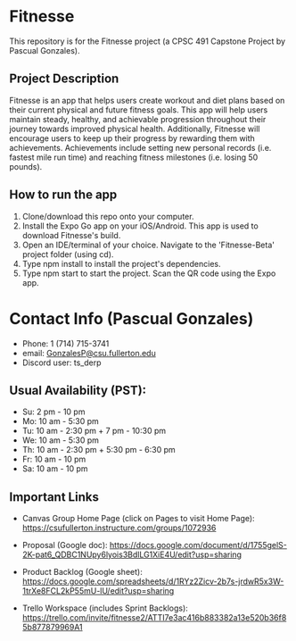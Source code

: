 # Fitnesse
This repository is for the Fitnesse project (a CPSC 491 Capstone Project by Pascual Gonzales).

## Project Description
Fitnesse is an app that helps users create workout and diet plans based on their current physical and future fitness goals. This app will help users maintain steady, healthy, and achievable progression throughout their journey towards improved physical health. Additionally, Fitnesse will encourage users to keep up their progress by rewarding them with achievements. Achievements include setting new personal records (i.e. fastest mile run time) and reaching fitness milestones (i.e. losing 50 pounds).

## How to run the app
1. Clone/download this repo onto your computer.
2. Install the Expo Go app on your iOS/Android. This app is used to download Fitnesse's build.
3. Open an IDE/terminal of your choice. Navigate to the 'Fitnesse-Beta' project folder (using cd).
4. Type npm install to install the project's dependencies.
5. Type npm start to start the project. Scan the QR code using the Expo app.

# Contact Info (Pascual Gonzales)
- Phone: 1 (714) 715-3741
- email: GonzalesP@csu.fullerton.edu
- Discord user: ts_derp

## Usual Availability (PST):
- Su: 2 pm - 10 pm
- Mo: 10 am - 5:30 pm
- Tu: 10 am - 2:30 pm + 7 pm - 10:30 pm
- We: 10 am - 5:30 pm
- Th: 10 am - 2:30 pm + 5:30 pm - 6:30 pm
- Fr: 10 am - 10 pm
- Sa: 10 am - 10 pm

## Important Links
- Canvas Group Home Page (click on Pages to visit Home Page): https://csufullerton.instructure.com/groups/1072936

- Proposal (Google doc): https://docs.google.com/document/d/1755gelS-2K-pat6_QDBC1NUpy6lyois3BdlLG1XiE4U/edit?usp=sharing

- Product Backlog (Google sheet): https://docs.google.com/spreadsheets/d/1RYz2Zicv-2b7s-jrdwR5x3W-1trXe8FCL2kP55mU-lU/edit?usp=sharing

- Trello Workspace (includes Sprint Backlogs): https://trello.com/invite/fitnesse2/ATTI7e3ac416b883382a13e520b36f85b877879969A1
